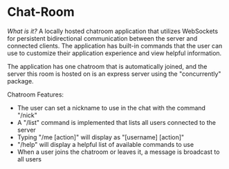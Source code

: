 # Chat-Room

*What is it?* A locally hosted chatroom application that utilizes WebSockets for persistent bidirectional communication between the server and connected clients. The application has built-in commands that the user can use to customize their application experience and view helpful information.

The application has one chatroom that is automatically joined, and the server this room is hosted on is an express server using the "concurrently" package. 

Chatroom Features:
- The user can set a nickname to use in the chat with the command "/nick"
- A "/list" command is implemented that lists all users connected to the server
- Typing "/me [action]" will display as "[username] [action]"
- "/help" will display a helpful list of available commands to use
- When a user joins the chatroom or leaves it, a message is broadcast to all users
